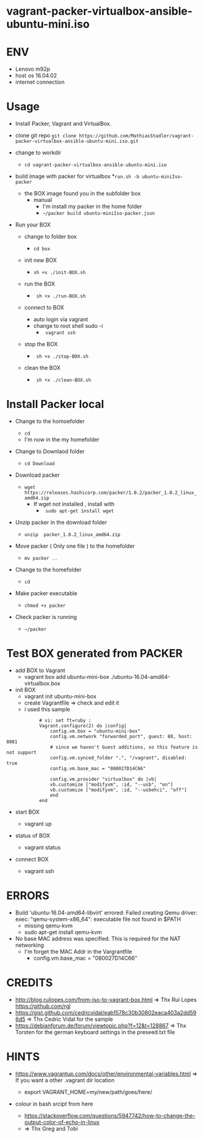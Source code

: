# vagrant-packer-virtualbox-ansible-ubuntu-mini.iso


# ENV
- Lenovo m92p
- host os 16.04.02
- internet connection

# Usage
- Install Packer, Vagrant and VirtualBox.

- clone git repo
```git clone https://github.com/MathiasStadler/vagrant-packer-virtualbox-ansible-ubuntu-mini.iso.git```

- change to workdir
    * ``` cd vagrant-packer-virtualbox-ansible-ubuntu-mini.iso ```

- build image with packer for virtualbox
    *```run.sh -b ubuntu-miniIso-packer```
    * the BOX image found you in the subfolder box
        * manual
            * I'm install my packer in the home folder
            * ```~/packer build ubuntu-miniIso-packer.json```

- Run your BOX

    - change to folder box
        * ```cd box ```

    - init new BOX
        * ```sh +x ./init-BOX.sh```

    - run the BOX
        * ``` sh +x ./run-BOX.sh```

    - connect to BOX
        * auto login via vagrant
        * change to root shell  sudo -i  
            * ``` vagrant ssh```

    - stop the BOX
        * ``` sh +x ./stop-BOX.sh```

    - clean the BOX
        * ``` sh +x ./clean-BOX.sh```        





# Install Packer local
- Change to the homoefolder
    - ```cd```
    - I'm now in the my homefolder
- Change to Downlaod folder    
    - ``cd Download`` 
- Download packer 
    - ```wget https://releases.hashicorp.com/packer/1.0.2/packer_1.0.2_linux_amd64.zip```
        - If wget not installed , install with 
            - ``` sudo apt-get install wget```
- Unzip packer in the download folder
    - ```unzip  packer_1.0.2_linux_amd64.zip```

- Move packer ( Only one file ) to the homefolder
    - ```mv packer ..```
- Change to the homefolder
    - ```cd```
- Make packer executable
    - ```chmod +x packer```
- Check packer is running
    - ```~/packer```

# Test BOX generated from PACKER
-  add BOX to Vagrant
    * vagrant box add ubuntu-mini-box ./ubuntu-16.04-amd64-virtualbox.box
- init BOX
    * vagrant init ubuntu-mini-box
    * create Vagrantfile => check and edit it 
    * i used this sample

```         # -*- mode: ruby -*-
            # vi: set ft=ruby :
            Vagrant.configure(2) do |config|
                config.vm.box = "ubuntu-mini-box"
                config.vm.network "forwarded_port", guest: 80, host: 8081
                # since we haven't Guest additions, so this feature is not support
                config.vm.synced_folder ".", "/vagrant", disabled: true
                config.vm.base_mac = "080027D14C66"

                config.vm.provider "virtualbox" do |vb|
                vb.customize ["modifyvm", :id, "--usb", "on"]
                vb.customize ["modifyvm", :id, "--usbehci", "off"]
                end
            end
```

- start BOX
    * vagrant up

- status of BOX
    * vagrant status

- connect BOX
    * vagrant ssh    


# ERRORS
 - Build 'ubuntu-16.04-amd64-libvirt' errored: Failed creating Qemu driver: exec: "qemu-system-x86_64": executable file not found in $PATH
    * missing qemu-kvm
    * sudo apt-get install qemu-kvm
- No base MAC address was specified. This is required for the NAT networking
    * I'm forget the MAC Addr in the Vargrantfile
        * config.vm.base_mac = "080027D14C66"


# CREDITS
- http://blog.ruilopes.com/from-iso-to-vagrant-box.html => Thx Rui Lopes <https://github.com/rgl>
- https://gist.github.com/cedricvidal/eab1578c30b30802eaca403a2dd596d5 => Thx Cedric Vidal for the sample
- https://debianforum.de/forum/viewtopic.php?f=12&t=128867 => Thx Torsten for the german keyboard settings in the preseed.txt file

# HINTS
- https://www.vagrantup.com/docs/other/environmental-variables.html => If you want a other .vagrant dir location
    * export VAGRANT_HOME=my/new/path/goes/here/  

- colour in bash srcipt  from here
    * https://stackoverflow.com/questions/5947742/how-to-change-the-output-color-of-echo-in-linux
    * => Thx Greg and Tobi